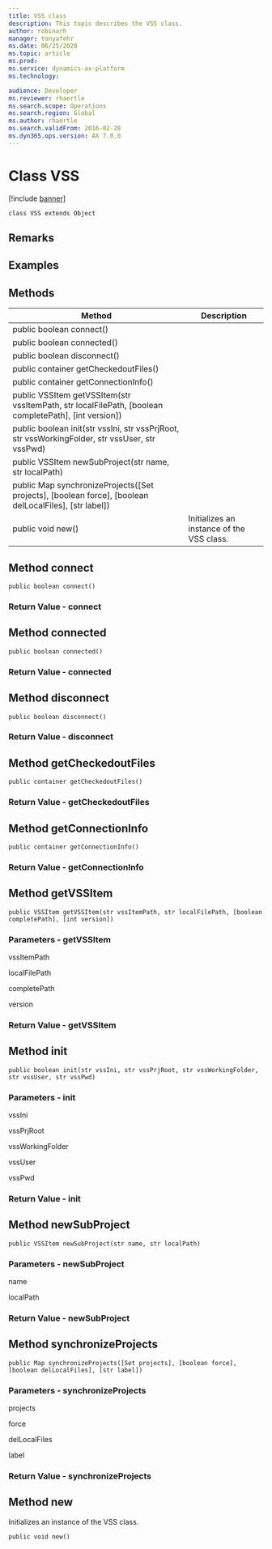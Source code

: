 ```yaml
---
title: VSS class
description: This topic describes the VSS class.
author: robinarh
manager: tonyafehr
ms.date: 06/25/2020
ms.topic: article
ms.prod: 
ms.service: dynamics-ax-platform
ms.technology: 

audience: Developer
ms.reviewer: rhaertle
ms.search.scope: Operations
ms.search.region: Global
ms.author: rhaertle
ms.search.validFrom: 2016-02-28
ms.dyn365.ops.version: AX 7.0.0
---
```


# Class VSS

[!include [banner](../includes/banner.md)]

```xpp
class VSS extends Object
```

## Remarks

## Examples

## Methods

| Method                                                                                                        | Description                               |
|---------------------------------------------------------------------------------------------------------------|-------------------------------------------|
| public boolean connect()                                                                                      |                                           |
| public boolean connected()                                                                                    |                                           |
| public boolean disconnect()                                                                                   |                                           |
| public container getCheckedoutFiles()                                                                         |                                           |
| public container getConnectionInfo()                                                                          |                                           |
| public VSSItem getVSSItem(str vssItemPath, str localFilePath, \[boolean completePath\], \[int version\])      |                                           |
| public boolean init(str vssIni, str vssPrjRoot, str vssWorkingFolder, str vssUser, str vssPwd)                |                                           |
| public VSSItem newSubProject(str name, str localPath)                                                         |                                           |
| public Map synchronizeProjects(\[Set projects\], \[boolean force\], \[boolean delLocalFiles\], \[str label\]) |                                           |
| public void new()                                                                                             | Initializes an instance of the VSS class. |

## Method connect

```xpp
public boolean connect()
```

### Return Value - connect

## Method connected

```xpp
public boolean connected()
```

### Return Value - connected

## Method disconnect

```xpp
public boolean disconnect()
```

### Return Value - disconnect

## Method getCheckedoutFiles

```xpp
public container getCheckedoutFiles()
```

### Return Value - getCheckedoutFiles

## Method getConnectionInfo

```xpp
public container getConnectionInfo()
```

### Return Value - getConnectionInfo

## Method getVSSItem

```xpp
public VSSItem getVSSItem(str vssItemPath, str localFilePath, [boolean completePath], [int version])
```

### Parameters - getVSSItem

vssItemPath  

<!-- -->

localFilePath  

<!-- -->

completePath  

<!-- -->

version  

### Return Value - getVSSItem

## Method init

```xpp
public boolean init(str vssIni, str vssPrjRoot, str vssWorkingFolder, str vssUser, str vssPwd)
```

### Parameters - init

vssIni  

<!-- -->

vssPrjRoot  

<!-- -->

vssWorkingFolder  

<!-- -->

vssUser  

<!-- -->

vssPwd  

### Return Value - init

## Method newSubProject

```xpp
public VSSItem newSubProject(str name, str localPath)
```

### Parameters - newSubProject

name  

<!-- -->

localPath  

### Return Value - newSubProject

## Method synchronizeProjects

```xpp
public Map synchronizeProjects([Set projects], [boolean force], [boolean delLocalFiles], [str label])
```

### Parameters - synchronizeProjects

projects  

<!-- -->

force  

<!-- -->

delLocalFiles  

<!-- -->

label  

### Return Value - synchronizeProjects

## Method new

Initializes an instance of the VSS class.

```xpp
public void new()
```

